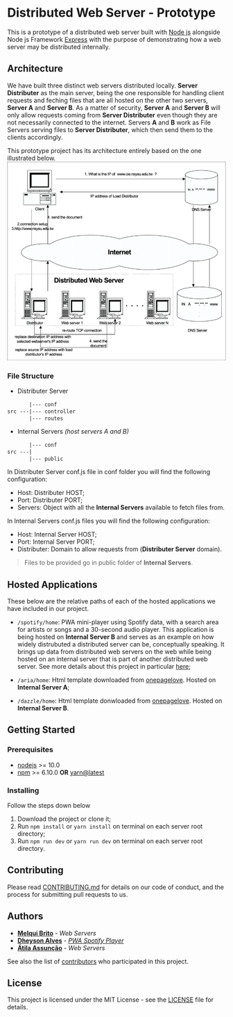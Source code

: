 # Distributed Web Server - Prototype
This is a prototype of a distributed web server built with [Node js](https://github.com/nodejs/node) alongside Node js Framework [Express](http://expressjs.com/) with the purpose of demonstrating how a web server may be distributed internally.

## Architecture
We have built three distinct web servers distributed locally. __Server Distributer__ as the main server, being the one responsible for handling client requests and feching files that are all hosted on the other two servers, __Server A__ and __Server B__. As a matter of security, __Server A__ and __Server B__ will only allow requests coming from __Server Distributer__ even though they are not necessarily connected to the internet. Servers __A__ and __B__ work as File Servers serving files to __Server Distributer__, which then send them to the clients accordingly.

This prototype project has its architecture entirely based on the one illustrated below.
![illustration](assets/img/web-server-illustration.png)

### File Structure
* Distributer Server
```
       |--- conf 
src ---|--- controller 
       |--- routes 
```
* Internal Servers _(host servers A and B)_
```
       |--- conf
src ---|
       |--- public
```
In Distributer Server conf.js file in conf folder you will find the following configuration:
* Host: Distributer HOST;
* Port: Distributer PORT;
* Servers: Object with all the __Internal Servers__ available to fetch files from.

In Internal Servers conf.js files you will find the following configuration:
* Host: Internal Server HOST;
* Port: Internal Server PORT;
* Distributer: Domain to allow requests from (__Distributer Server__ domain).

> Files to be provided go in public folder of __Internal Servers__.

## Hosted Applications
These below are the relative paths of each of the hosted applications we have included in our project.
* ```/spotify/home```: PWA mini-player using Spotify data, with a search area for artists or songs and a 30-second audio player. This application is being hosted on __Internal Server B__ and serves as an example on how widely distrubuted a distributed server can be, conceptually speaking. It brings up data from distributed web servers on the web while being hosted on an internal server that is part of another distributed web server. See more details about this project in particular [here](https://github.com/Dheyson/spotify-player);

* ```/aria/home```: Html template downloaded from [onepagelove](https://onepagelove.com/aria). Hosted on __Internal Server A__;
* ```/dazzle/home```: Html template donwloaded from [onepagelove](https://onepagelove.com/dazzle). Hosted on __Internal Server B__.

## Getting Started
### Prerequisites
* [nodejs](https://github.com/nodejs/node) >= 10.0
* [npm](https://github.com/npm/cli) >= 6.10.0  __OR__  [yarn@latest](https://github.com/yarnpkg/yarn)

### Installing
Follow the steps down below
1. Download the project or clone it;
2. Run ```npm install``` or ```yarn install``` on terminal on each server root directory;
3. Run ```npm run dev``` or ```yarn run dev``` on terminal on each server root directory.

## Contributing
Please read [CONTRIBUTING.md](https://github.com/melquibrito/distributed-web-server/blob/master/CONTRIBUTING.md) for details on our code of conduct, and the process for submitting pull requests to us.

## Authors
* **[Melqui Brito](https://github.com/melquibrito)** - _Web Servers_
* **[Dheyson Alves](https://github.com/Dheyson)** - _[PWA Spotify Player](https://github.com/Dheyson/spotify-player)_
* **[Átila Assunção](https://github.com/AtilaAssuncao)** - _Web Servers_

See also the list of [contributors](https://github.com/melquibrito/distributed-web-server/contributors) who participated in this project.

## License
This project is licensed under the MIT License - see the [LICENSE](LICENSE.md) file for details.
